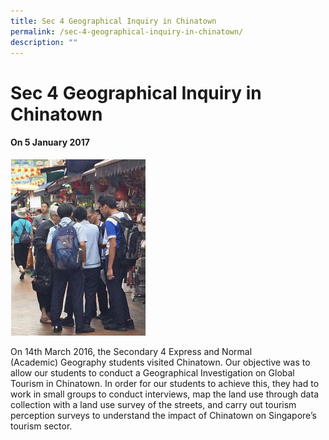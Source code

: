 ```yaml
---
title: Sec 4 Geographical Inquiry in Chinatown
permalink: /sec-4-geographical-inquiry-in-chinatown/
description: ""
---
```


Sec 4 Geographical Inquiry in Chinatown
=======================================

#### On 5 January 2017




![](/images/Sec4geog.png)


On 14th March 2016, the Secondary 4 Express and Normal (Academic) Geography students visited Chinatown. Our objective was to allow our students to conduct a Geographical Investigation on Global Tourism in Chinatown. In order for our students to achieve this, they had to work in small groups to conduct interviews, map the land use through data collection with a land use survey of the streets, and carry out tourism perception surveys to understand the impact of Chinatown on Singapore’s tourism sector.